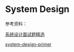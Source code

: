 # System Design

参考资料：

[系统设计面试题精选](https://soulmachine.gitbooks.io/system-design/content/cn/)

[system-design-primer](https://github.com/donnemartin/system-design-primer)